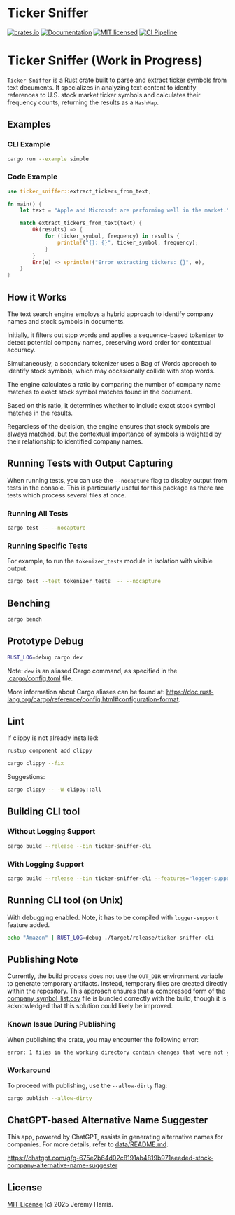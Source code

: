 # Ticker Sniffer

[![crates.io](https://img.shields.io/crates/v/ticker-sniffer.svg)](https://crates.io/crates/ticker-sniffer)
[![Documentation](https://docs.rs/ticker-sniffer/badge.svg)](https://docs.rs/ticker-sniffer)
[![MIT licensed](https://img.shields.io/badge/license-MIT-blue.svg)](./LICENSE)
[![CI Pipeline](https://github.com/jzombie/rust-ticker-sniffer/actions/workflows/ci.yml/badge.svg)](https://github.com/jzombie/rust-ticker-sniffer/actions/workflows/ci.yml)

# Ticker Sniffer (Work in Progress)

`Ticker Sniffer` is a Rust crate built to parse and extract ticker symbols from text documents. It specializes in analyzing text content to identify references to U.S. stock market ticker symbols and calculates their frequency counts, returning the results as a `HashMap`.

## Examples

### CLI Example

```bash
cargo run --example simple
```

### Code Example

```rust
use ticker_sniffer::extract_tickers_from_text;

fn main() {
    let text = "Apple and Microsoft are performing well in the market.";

    match extract_tickers_from_text(text) {
        Ok(results) => {
            for (ticker_symbol, frequency) in results {
                println!("{}: {}", ticker_symbol, frequency);
            }
        }
        Err(e) => eprintln!("Error extracting tickers: {}", e),
    }
}
```

## How it Works

The text search engine employs a hybrid approach to identify company names and stock symbols in documents.

Initially, it filters out stop words and applies a sequence-based tokenizer to detect potential company names, preserving word order for contextual accuracy.

Simultaneously, a secondary tokenizer uses a Bag of Words approach to identify stock symbols, which may occasionally collide with stop words.

The engine calculates a ratio by comparing the number of company name matches to exact stock symbol matches found in the document.

Based on this ratio, it determines whether to include exact stock symbol matches in the results.

Regardless of the decision, the engine ensures that stock symbols are always matched, but the contextual importance of symbols is weighted by their relationship to identified company names.



## Running Tests with Output Capturing

When running tests, you can use the `--nocapture` flag to display output from tests in the console. This is particularly useful for this package as there are tests which process several files at once.

### Running All Tests

```bash
cargo test -- --nocapture
```

### Running Specific Tests

For example, to run the `tokenizer_tests` module in isolation with visible output:

```bash
cargo test --test tokenizer_tests  -- --nocapture
```

## Benching

```bash
cargo bench
```


## Prototype Debug

```bash
RUST_LOG=debug cargo dev
```

Note: `dev` is an aliased Cargo command, as specified in the [.cargo/config.toml](.cargo/config.toml) file.

More information about Cargo aliases can be found at: https://doc.rust-lang.org/cargo/reference/config.html#configuration-format.

## Lint

If clippy is not already installed:

```bash
rustup component add clippy
```

```bash
cargo clippy --fix
```

Suggestions:

```bash
cargo clippy -- -W clippy::all
```

## Building CLI tool

### Without Logging Support

```bash
cargo build --release --bin ticker-sniffer-cli
```

### With Logging Support

```bash
cargo build --release --bin ticker-sniffer-cli --features="logger-support"
```

## Running CLI tool (on Unix)

With debugging enabled. Note, it has to be compiled with `logger-support` feature added.

```bash
echo "Amazon" | RUST_LOG=debug ./target/release/ticker-sniffer-cli
```

## Publishing Note

Currently, the build process does not use the `OUT_DIR` environment variable to generate temporary artifacts. Instead, temporary files are created directly within the repository. This approach ensures that a compressed form of the [company_symbol_list.csv](data/company_symbol_list.csv) file is bundled correctly with the build, though it is acknowledged that this solution could likely be improved.

### Known Issue During Publishing

When publishing the crate, you may encounter the following error:

```bash
error: 1 files in the working directory contain changes that were not yet committed into git:
```

### Workaround

To proceed with publishing, use the `--allow-dirty` flag:

```bash
cargo publish --allow-dirty
```

## ChatGPT-based Alternative Name Suggester

This app, powered by ChatGPT, assists in generating alternative names for companies. For more details, refer to [data/README.md](data/README.md).

https://chatgpt.com/g/g-675e2b64d02c8191ab4819b971aeeded-stock-company-alternative-name-suggester

## License

[MIT License](LICENSE) (c) 2025 Jeremy Harris.
